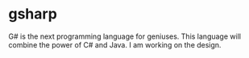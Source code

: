 gsharp
======

G# is the next programming language for geniuses.
This language will combine the power of C# and Java.
I am working on the design.

